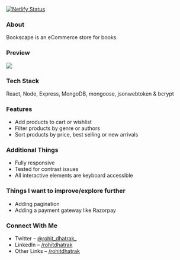 [![Netlify Status](https://api.netlify.com/api/v1/badges/8f446351-b05e-441b-823a-856fab6753a0/deploy-status)](https://app.netlify.com/sites/store-bookscape/deploys)

### About
Bookscape is an eCommerce store for books.

### Preview
![](/client/public/demo.gif)

### Tech Stack
React, Node, Express, MongoDB, mongoose, jsonwebtoken & bcrypt

### Features
- Add products to cart or wishlist
- Filter products by genre or authors
- Sort products by price, best selling or new arrivals

### Additional Things
- Fully responsive
- Tested for contrast issues
- All interactive elements are keyboard accessible

### Things I want to improve/explore further
- Adding pagination
- Adding a payment gateway like Razorpay

### Connect With Me
- Twitter – [@rohit_dhatrak_](https://twitter.com/rohit_dhatrak_)
- LinkedIn – [/rohitdhatrak](https://www.linkedin.com/in/rohitdhatrak)
- Other Links – [/rohitdhatrak](https://rohitdhatrak.bio.link/)
